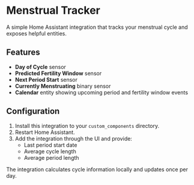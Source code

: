 # Menstrual Tracker

A simple Home Assistant integration that tracks your menstrual cycle and exposes helpful entities.

## Features

- **Day of Cycle** sensor
- **Predicted Fertility Window** sensor
- **Next Period Start** sensor
- **Currently Menstruating** binary sensor
- **Calendar** entity showing upcoming period and fertility window events

## Configuration

1. Install this integration to your `custom_components` directory.
2. Restart Home Assistant.
3. Add the integration through the UI and provide:
   - Last period start date
   - Average cycle length
   - Average period length

The integration calculates cycle information locally and updates once per day.

